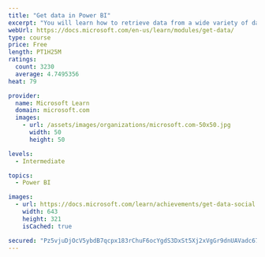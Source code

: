 ```yaml
---
title: "Get data in Power BI"
excerpt: "You will learn how to retrieve data from a wide variety of data sources, including Microsoft Excel, relational databases, and NoSQL data stores. You will also learn how to improve performance while retrieving data."
webUrl: https://docs.microsoft.com/en-us/learn/modules/get-data/
type: course
price: Free
length: PT1H25M
ratings:
  count: 3230
  average: 4.7495356
heat: 79

provider:
  name: Microsoft Learn
  domain: microsoft.com
  images:
    - url: /assets/images/organizations/microsoft.com-50x50.jpg
      width: 50
      height: 50

levels:
  - Intermediate

topics:
  - Power BI

images:
  - url: https://docs.microsoft.com/learn/achievements/get-data-social.png
    width: 643
    height: 321
    isCached: true

secured: "Pz5vjuDjOcV5ybdB7qcpx183rChuF6ocYgdS3DxSt5Xj2xVgGr9dnUAVadc67x7pPHInFb2ukrJMfLBCmCDNcBHYrK66G0CH4RJx2CEeH58zWM5hbIBEazutKZF9dLsiz6+BmCETNjz6XMy3JaoBlDAvxDeTElF/MgfXO4cJZyNLsdq1oshycbCgce8iyqqKiUf0X2hq4kAed1voKBxouA7l2Y8JNMUnMk/FTWGGG3QnGc3vjPeMYrZ49sZOQ04VH2QNoYqy9mIL/p5f8kme1e7tYm7WHi8Mn8d6T61h9zFxSQitCRenwLCVRz6z9/nwZBX+vbLA6AJ7bvwzi7EfbeyL46q8VpMtlk9NJB+2MwmsHzwT3rf8yRyVHKFkxOkkBkNKURR/JSE8qqtGusGNpKvhsD+tmAe+/opQKpdcfyI=;MFAPESxx2CahJs30gjNh0g=="
---
```


